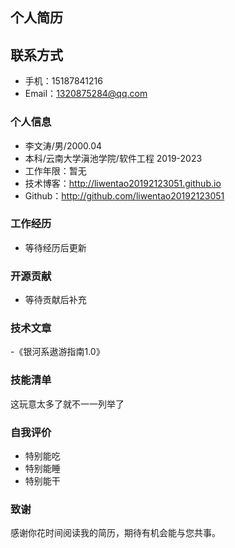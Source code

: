 
## 个人简历
## 联系方式
 - 手机：15187841216
 - Email：1320875284@qq.com

### 个人信息
  - 李文涛/男/2000.04
  - 本科/云南大学滇池学院/软件工程 2019-2023
  - 工作年限：暂无
  - 技术博客：http://liwentao20192123051.github.io
  - Github：http://github.com/liwentao20192123051
 
 ### 工作经历
  - 等待经历后更新
 
 ### 开源贡献
  - 等待贡献后补充
 
 ### 技术文章
  -《银河系遨游指南1.0》
 
 ### 技能清单
 这玩意太多了就不一一列举了
 
 ### 自我评价
  - 特别能吃
  - 特别能睡
  - 特别能干

 ### 致谢
 感谢你花时间阅读我的简历，期待有机会能与您共事。
